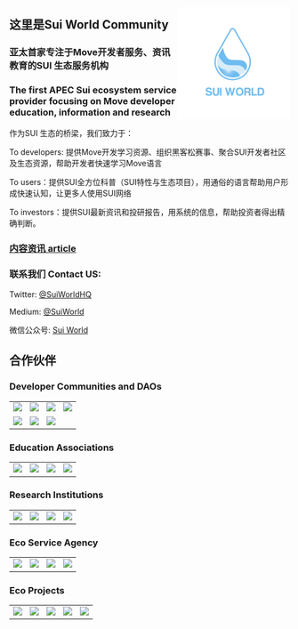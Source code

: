 <img 
    align="right" 
    style="pointer-events:none;" 
    src="./images/logotiny.png" width=40%
/>

## 这里是Sui World Community

### 亚太首家专注于Move开发者服务、资讯教育的SUI 生态服务机构

### The first APEC Sui ecosystem service provider focusing on Move developer education, information and research

作为SUI 生态的桥梁，我们致力于：

To developers: 提供Move开发学习资源、组织黑客松赛事、聚合SUI开发者社区及生态资源，帮助开发者快速学习Move语言

To users：提供SUI全方位科普（SUI特性与生态项目），用通俗的语言帮助用户形成快速认知，让更多人使用SUI网络

To investors：提供SUI最新资讯和投研报告，用系统的信息，帮助投资者得出精确判断。

### [内容资讯 article](./informations.md)

### 联系我们 Contact US:

Twitter: [@SuiWorldHQ](https://twitter.com/SuiWorldHQ)

Medium: [@SuiWorld](https://medium.com/@SuiWorld)

微信公众号: [Sui World](wechat.md)

## 合作伙伴

### Developer Communities and DAOs

<table border=0>
    <tr>
        <td width=25%>
            <image src="./images/developer/movefans.jpg">
        </td>
        <td width=25%>
            <image src="./images/developer/moncegeek.png">
        </td>
        <td width=25%>
            <image src="./images/developer/rebase.png">
        </td>
        <td width=25%>
            <image src="./images/developer/movedao.png">
        </td>
    </tr>
    <tr>
        <td width=25%>
            <image src="./images/developer/rust.png">
        </td>
        <td width=25%>
            <image src="./images/developer/movebit.png">
        </td>
        <td width=25%>
            <image src="./images/developer/cow.jpg">
        </td>
    </tr>
</table>

### Education Associations

<table border=0>
    <tr>
        <td width=25%>
            <image src="./images/edu/dcode.jpg">
        </td>
        <td width=25%>
            <image src="./images/edu/thub.png">
        </td>
        <td width=25%>
            <image src="./images/edu/pkublockchain.png">
        </td>
        <td width=25%>
            <image src="./images/edu/blockchainacademy.jpg">
        </td>
    </tr>
</table>

### Research Institutions

<table border=0>
    <tr>
        <td width=25%>
            <image src="./images/research/bixin.jpg">
        </td>
        <td width=25%>
            <image src="./images/research/atcapital.jpg">
        </td>
        <td width=25%>
            <image src="./images/research/nothing.jpg">
        </td>
        <td width=25%>
            <image src="./images/research/cryptogeek.png">
        </td>
    </tr>
</table>

### Eco Service Agency

<table border=0>
    <tr>
        <td width=25%>
            <image src="./images/services/e3.jpg">
        </td>
        <td width=25%>
            <image src="./images/services/dejob.jpg">
        </td>
        <td width=25%>
            <image src="./images/services/suifeeds.png">
        </td>
        <td width=25%>
            <image src="./images/services/whale.jpg">
        </td>
    </tr>
</table>

### Eco Projects

<table border=0>
    <tr>
        <td width=20%>
            <image src="./images/projects/proj1.png">
        </td>
        <td width=20%>
            <image src="./images/projects/proj2.jpg">
        </td>
        <td width=20%>
            <image src="./images/projects/proj3.jpg">
        </td>
        <td width=20%>
            <image src="./images/projects/proj4.jpg">
        </td>
        <td width=20%>
            <image src="./images/projects/proj5.jpg">
        </td>
    </tr>
</table>



<!--
**SuiWorld/suiworld** is a ✨ _special_ ✨ repository because its `README.md` (this file) appears on your GitHub profile.

Here are some ideas to get you started:

- 🔭 I’m currently working on ...
- 🌱 I’m currently learning ...
- 👯 I’m looking to collaborate on ...
- 🤔 I’m looking for help with ...
- 💬 Ask me about ...
- 📫 How to reach me: ...
- 😄 Pronouns: ...
- ⚡ Fun fact: ...
-->
